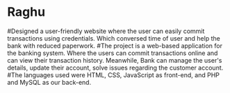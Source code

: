 # Raghu
#Designed a user-friendly website where the user can easily commit transactions
using credentials. Which conversed time of user and help the bank with reduced
paperwork. 
#The project is a web-based application for the banking system. Where the users
can commit transactions online and can view their transaction history. Meanwhile, Bank can manage the user's details, update their account, solve issues
regarding the customer account. 
#The languages used were HTML, CSS, JavaScript as front-end, and PHP and
MySQL as our back-end.
